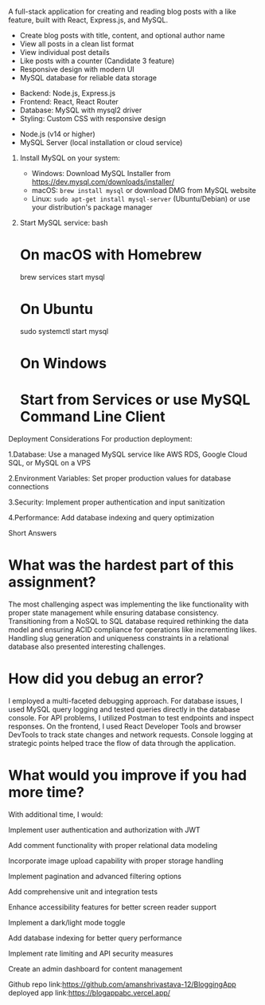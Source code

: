  <!-- Blogging App -->

A full-stack application for creating and reading blog posts with a like feature, built with React, Express.js, and MySQL.

<!-- Features -->

- Create blog posts with title, content, and optional author name
- View all posts in a clean list format
- View individual post details
- Like posts with a counter (Candidate 3 feature)
- Responsive design with modern UI
- MySQL database for reliable data storage

<!-- Technologies Used -->

- Backend: Node.js, Express.js
- Frontend: React, React Router
- Database: MySQL with mysql2 driver
- Styling: Custom CSS with responsive design

 <!-- Setup Instructions -->

 <!-- Prerequisites -->
- Node.js (v14 or higher)
- MySQL Server (local installation or cloud service)

 <!-- Database Setup -->

1. Install MySQL on your system:
   - Windows: Download MySQL Installer from https://dev.mysql.com/downloads/installer/
   - macOS: `brew install mysql` or download DMG from MySQL website
   - Linux: `sudo apt-get install mysql-server` (Ubuntu/Debian) or use your distribution's package manager

2. Start MySQL service:
   bash
   # On macOS with Homebrew
   brew services start mysql

   # On Ubuntu
   sudo systemctl start mysql

   # On Windows
   # Start from Services or use MySQL Command Line Client

Deployment Considerations
For production deployment:

1.Database: Use a managed MySQL service like AWS RDS, Google Cloud SQL, or MySQL on a VPS

2.Environment Variables: Set proper production values for database connections

3.Security: Implement proper authentication and input sanitization

4.Performance: Add database indexing and query optimization

Short Answers

# What was the hardest part of this assignment?
The most challenging aspect was implementing the like functionality with proper state management while ensuring database consistency. Transitioning from a NoSQL to SQL database required rethinking the data model and ensuring ACID compliance for operations like incrementing likes. Handling slug generation and uniqueness constraints in a relational database also presented interesting challenges.

# How did you debug an error?
I employed a multi-faceted debugging approach. For database issues, I used MySQL query logging and tested queries directly in the database console. For API problems, I utilized Postman to test endpoints and inspect responses. On the frontend, I used React Developer Tools and browser DevTools to track state changes and network requests. Console logging at strategic points helped trace the flow of data through the application.

# What would you improve if you had more time?
With additional time, I would:

Implement user authentication and authorization with JWT

Add comment functionality with proper relational data modeling

Incorporate image upload capability with proper storage handling

Implement pagination and advanced filtering options

Add comprehensive unit and integration tests

Enhance accessibility features for better screen reader support

Implement a dark/light mode toggle

Add database indexing for better query performance

Implement rate limiting and API security measures

Create an admin dashboard for content management

Github repo link:https://github.com/amanshrivastava-12/BloggingApp
deployed app link:https://blogappabc.vercel.app/

